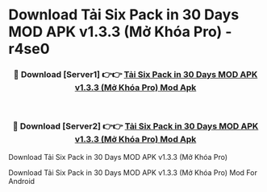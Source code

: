 # Download Tải Six Pack in 30 Days MOD APK v1.3.3 (Mở Khóa Pro) - r4se0


<div align="center">
<h3>🔴 Download [Server1] 👉👉 <a href="https://apk-comot.site?title=Tải_Six_Pack_in_30_Days_MOD_APK_v1.3.3_(Mở_Khóa_Pro)">Tải Six Pack in 30 Days MOD APK v1.3.3 (Mở Khóa Pro) Mod Apk</a></h3><br>
<h3>🔴 Download [Server2] 👉👉 <a href="https://apk-comot.site?title=Tải_Six_Pack_in_30_Days_MOD_APK_v1.3.3_(Mở_Khóa_Pro)">Tải Six Pack in 30 Days MOD APK v1.3.3 (Mở Khóa Pro) Mod Apk</a></h3>
</div>



Download Tải Six Pack in 30 Days MOD APK v1.3.3 (Mở Khóa Pro) 

Download Tải Six Pack in 30 Days MOD APK v1.3.3 (Mở Khóa Pro) Mod For Android